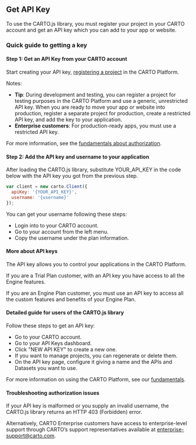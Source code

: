 ## Get API Key

To use the CARTO.js library, you must register your project in your CARTO account and get an API key which you can add to your app or website.

### Quick guide to getting a key

#### Step 1: Get an API Key from your CARTO account

Start creating your API key, [registering a project](https://carto.com/login) in the CARTO Platform.

Notes:

  - **Tip**: During development and testing, you can register a project for testing purposes in the CARTO Platform and use a generic, unrestricted API key. When you are ready to move your app or website into production, register a separate project for production, create a restricted API key, and add the key to your application.
  - **Enterprise customers**: For production-ready apps, you must use a restricted API key. 

For more information, see the [fundamentals about authorization]({{site.fundamental_docs}}/authorization/).

#### Step 2: Add the API key and username to your application

After loading the CARTO.js library, substitute YOUR_API_KEY in the code below with the API key you got from the previous step.

```javascript
var client = new carto.Client({
  apiKey: '{YOUR_API_KEY}',
  username: '{username}'
});
```

You can get your username following these steps:

  - Login into to your CARTO account.
  - Go to your account from the left menu.
  - Copy the username under the plan information.

#### More about API keys

The API key allows you to control your applications in the CARTO Platform.

If you are a Trial Plan customer, with an API key you have access to all the Engine features.

If you are an Engine Plan customer, you must use an API key to access all the custom features and benefits of your Engine Plan.

#### Detailed guide for users of the CARTO.js library

Follow these steps to get an API key:

  - Go to your CARTO account.
  - Go to your API Keys dashboard.
  - Click "NEW API KEY" to create a new one.
  - If you want to manage projects, you can regenerate or delete them.
  - On the API key page, configure it giving a name and the APIs and Datasets you want to use. 

For more information on using the CARTO Platform, see our [fundamentals]({{site.fundamental_docs}}/).


#### Troubleshooting authorization issues

If your API key is malformed or you supply an invalid username, the CARTO.js library returns an HTTP 403 (Forbidden) error.

Alternatively, CARTO Enterprise customers have access to enterprise-level support through CARTO’s support representatives available at enterprise-support@carto.com.
